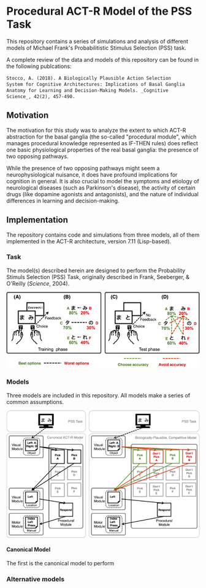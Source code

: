 # Procedural ACT-R Model of the PSS Task

This repository contains a series of simulations and analysis of
different models of Michael Frank's Probabilitistic Stimulus Selection
(PSS) task.

A complete review of the data and models of this repository can be
found in the following publcations:

    Stocco, A. (2018). A Biologically Plausible Action Selection
    System for Cognitive Architectures: Implications of Basal Ganglia
    Anatomy for Learning and Decision‐Making Models. _Cognitive
    Science_, 42(2), 457-490.
    

## Motivation

The motivation for this study was to analyze the extent to which ACT-R
abstraction for the basal ganglia (the so-called "procedural module",
which manages procedural knowledge represented as IF-THEN rules) does
reflect one basic physiological properties of the real basal
ganglia: the presence of two opposing pathways.

While the presence of two opposing pathways might seem a
neurophysiological nuisance, it does have profound implications for
cognition in general. It is also crucial to model the symptoms and
etiology of neurological diseases (such as Parkinson's disease), the
activity of certain drugs (like dopamine agonists and antagonists),
and the nature of individual differences in learning and
decision-making.

## Implementation

The repository contains code and simulations from three models, all of
them implemented in the ACT-R architecture, version 7.11
(Lisp-based).

### Task

The model(s) described herein are designed to perform the Probability
Stimuls Selection (PSS) Task, originally described in Frank,
Seeberger, & O'Reilly (_Science_, 2004).

![models](task.png)

### Models

Three models are included in this repository. All models make a series
of common assumptions.

![models](models.png)

#### Canonical Model

The first is the canonical model to perform



### Alternative models
